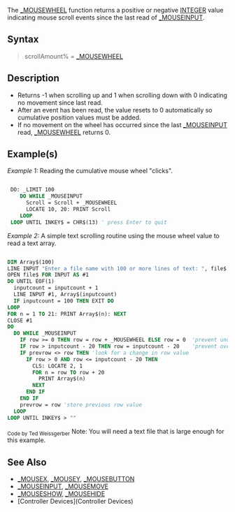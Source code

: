 The [_MOUSEWHEEL](_MOUSEWHEEL) function returns a positive or negative [INTEGER](INTEGER) value indicating mouse scroll events since the last read of [_MOUSEINPUT](_MOUSEINPUT).


## Syntax

>  scrollAmount% = [_MOUSEWHEEL](_MOUSEWHEEL)


## Description

* Returns -1 when scrolling up and 1 when scrolling down with 0 indicating no movement since last read.
* After an event has been read, the value resets to 0 automatically so cumulative position values must be added.
* If no movement on the wheel has occurred since the last [_MOUSEINPUT](_MOUSEINPUT) read, [_MOUSEWHEEL](_MOUSEWHEEL) returns 0.


## Example(s)

*Example 1:* Reading the cumulative mouse wheel "clicks".

```vb

 DO: _LIMIT 100
    DO WHILE _MOUSEINPUT
      Scroll = Scroll + _MOUSEWHEEL
      LOCATE 10, 20: PRINT Scroll
    LOOP
 LOOP UNTIL INKEY$ = CHR$(13) ' press Enter to quit 

```


*Example 2:* A simple text scrolling routine using the mouse wheel value to read a text array.

```vb

DIM Array$(100)
LINE INPUT "Enter a file name with 100 or more lines of text: ", file$
OPEN file$ FOR INPUT AS #1
DO UNTIL EOF(1)
  inputcount = inputcount + 1
  LINE INPUT #1, Array$(inputcount)
  IF inputcount = 100 THEN EXIT DO
LOOP
FOR n = 1 TO 21: PRINT Array$(n): NEXT
CLOSE #1
DO
  DO WHILE _MOUSEINPUT
    IF row >= 0 THEN row = row + _MOUSEWHEEL ELSE row = 0  'prevent under scrolling
    IF row > inputcount - 20 THEN row = inputcount - 20    'prevent over scrolling
    IF prevrow <> row THEN 'look for a change in row value
      IF row > 0 AND row <= inputcount - 20 THEN
        CLS: LOCATE 2, 1
        FOR n = row TO row + 20
          PRINT Array$(n)
        NEXT
      END IF
    END IF
    prevrow = row 'store previous row value
  LOOP
LOOP UNTIL INKEY$ > "" 

```
<sub>Code by Ted Weissgerber</sub>
Note: You will need a text file that is large enough for this example.


## See Also

* [_MOUSEX](_MOUSEX), [_MOUSEY](_MOUSEY), [_MOUSEBUTTON](_MOUSEBUTTON)
* [_MOUSEINPUT](_MOUSEINPUT), [_MOUSEMOVE](_MOUSEMOVE) 
* [_MOUSESHOW](_MOUSESHOW), [_MOUSEHIDE](_MOUSEHIDE)
* [Controller Devices](Controller Devices)




